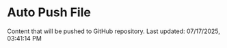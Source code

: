 # Auto Push File

Content that will be pushed to GitHub repository.
Last updated: 07/17/2025, 03:41:14 PM